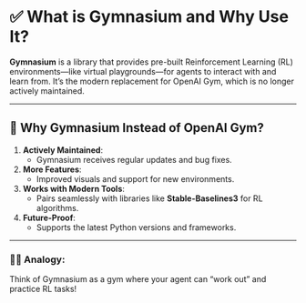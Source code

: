 # ✅ What is Gymnasium and Why Use It?

**Gymnasium** is a library that provides pre-built Reinforcement Learning (RL) environments—like virtual playgrounds—for agents to interact with and learn from. It’s the modern replacement for OpenAI Gym, which is no longer actively maintained.

---

## 🌟 Why Gymnasium Instead of OpenAI Gym?

1. **Actively Maintained**:
   - Gymnasium receives regular updates and bug fixes.
2. **More Features**:
   - Improved visuals and support for new environments.
3. **Works with Modern Tools**:
   - Pairs seamlessly with libraries like **Stable-Baselines3** for RL algorithms.
4. **Future-Proof**:
   - Supports the latest Python versions and frameworks.

---

### 🏋️‍♂️ Analogy:
Think of Gymnasium as a gym where your agent can “work out” and practice RL tasks!